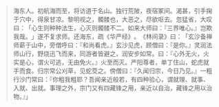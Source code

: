 > 海东人。初航海而至，将访道于名山。独行荒陂，夜宿冢间。渴甚，引手掬于穴中，得泉甘凉。黎明视之，髑髅也，大恶之，尽欲呕去。忽猛省，大叹曰：​「心生则种种法生，心灭则髑髅不二。如来大师曰：『三界唯心。』岂欺我哉。​」遂不复求师。还海东，疏《华严经》​。​《林间录》曰：​「玄沙备禅师薪于山中，旁僧呼曰：『和尚看虎。』玄沙见虎，顾僧曰：『是你。』灵润法师山行，野烧迅飞而来，同游者皆避之，润安步如常。曰：『心外无火，火实是心，谓火可逃，无由免火。』火至而灭。严阳尊者，单丁住山，蛇虎就手而食。归宗常公刈草，见蛇茭之。傍僧曰：『久闻归宗，今日乃见。』一粗行沙门常曰：『你粗我粗耶？吾闻亲近般若，有四种验心，谓就理、就事、入就、出就。事理之外，宗门又有四藏锋之用，亲近以自治，藏锋之用以治物。』」


